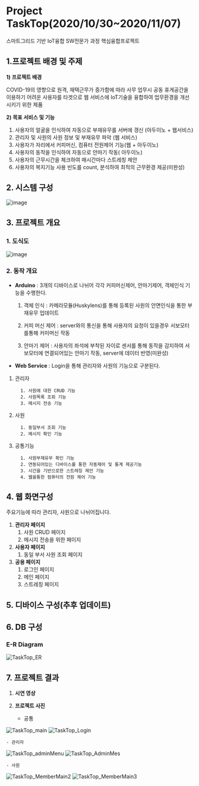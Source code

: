 # Project TaskTop(2020/10/30~2020/11/07)
스마트그리드 기반 IoT융합 SW전문가 과정 핵심융합프로젝트
## 1.**프로젝트 배경 및 주제**

**1) 프로젝트 배경**

COVID-19의 영향으로 원격, 재택근무가 증가함에 따라 사무 업무시 공동 휴게공간을 이용하기 어려운 사용자를 타겟으로 웹 서비스에 IoT기술을 융합하여 업무환경을 개선시키기 위한 제품

**2) 목표 서비스 및 기능**

1. 사용자의 얼굴을 인식하여 자동으로 부재유무를 서버에 갱신 (아두이노 + 웹서비스)
2. 관리자 및 사원의 사원 정보 및 부재유무 파악 (웹 서비스)
3. 사용자가 자리에서 커피머신, 컴퓨터 전원제어 기능(웹 + 아두이노)
4. 사용자의 동작을 인식하여 자동으로 안마기 작동( 아두이노)
5. 사용자의 근무시간을 체크하여 매시간마다 스트레칭 제안
6. 사용자의 복지기능 사용 빈도를 count, 분석하여 최적의 근무환경 제공(미완성)

## 2. **시스템 구성**

![image](https://user-images.githubusercontent.com/71309053/103477894-6cf99b80-4e06-11eb-9c5e-d5d0d93f832a.png)

## 3. **프로젝트 개요**

### 1. **도식도**

![image](https://user-images.githubusercontent.com/71309053/103477897-6ff48c00-4e06-11eb-9a44-350a9b38733d.png)

### 2. **동작 개요**

- **Arduino** : 3개의 디바이스로 나뉘어 각각 커피머신제어, 안마기제어, 객체인식 기능을 수행한다.

    1) 객체 인식 : 카메라모듈(Huskylens)를 통해 등록된 사원의 안면인식을 통한 부재유무 업데이트

    2) 커피 머신 제어 : server와의 통신을 통해 사용자의 요청이 있을경우 서보모터를통해 커미머신 작동

    3) 안마기 제어 : 사용자의 좌석에 부착된 자이로 센서를 통해 동작을 감지하여 서보모터에 연결되어있는 안마기 작동, server에 데이터 반영(미완성)

- **Web Service** : Login을 통해 관리자와 사원의 기능으로 구분된다.
 1. 관리자  
  
          1. 사원에 대한 CRUD 기능
          2. 사원목록 조회 기능
          3. 메시지 전송 기능
      
 2. 사원  
 
          1. 동일부서 조회 기능
          2. 메시지 확인 기능
      
 3. 공통기능  
 
          1. 사원부재유무 확인 기능
          2. 연동되어있는 디바이스를 통한 자동제어 및 통계 제공기능
          3. 시간을 기반으로한 스트레칭 제안 기능
          4. 웹을통한 컴퓨터의 전원 제어 기능

## 4. 웹 **화면구성**

 주요기능에 따라 관리자, 사원으로 나뉘어집니다.

1. **관리자 페이지**
    1. 사원 CRUD 페이지
    2. 메시지 전송을 위한 페이지
2. **사용자 페이지**
    1. 동일 부서 사원 조회 페이지
3. **공용 페이지**
    1. 로그인 페이지
    2. 메인 페이지
    3. 스트레칭 페이지

## 5. **디바이스 구성(추후 업데이트)**

## 6. DB 구성

### E-R Diagram

![TaskTop_ER](https://user-images.githubusercontent.com/71309053/103477942-c366da00-4e06-11eb-99e4-472a930ad05e.png)

## 7. **프로젝트 결과**

1. **시연 영상**



2. **프로젝트 사진** 
    - 공통
    
  ![TaskTop_main](https://user-images.githubusercontent.com/71309053/103477962-ef825b00-4e06-11eb-96ad-3ff013953a8c.PNG)
  ![TaskTop_Login](https://user-images.githubusercontent.com/71309053/103477964-f27d4b80-4e06-11eb-8a9b-7f77dd71b5aa.PNG)

    - 관리자
    
  ![TaskTop_adminMenu](https://user-images.githubusercontent.com/71309053/103478145-f198e980-4e07-11eb-8a9c-f8a2ddb4c78c.PNG)
  ![TaskTop_AdminMes](https://user-images.githubusercontent.com/71309053/103478018-5f90e100-4e07-11eb-8764-1534f0246f7f.PNG)
    
    - 사원
  ![TaskTop_MemberMain2](https://user-images.githubusercontent.com/71309053/103477992-2c4e5200-4e07-11eb-8347-60a7b5baeab7.PNG)
  ![TaskTop_MemberMain3](https://user-images.githubusercontent.com/71309053/103478030-69b2df80-4e07-11eb-9854-a17b03e63b63.PNG)
